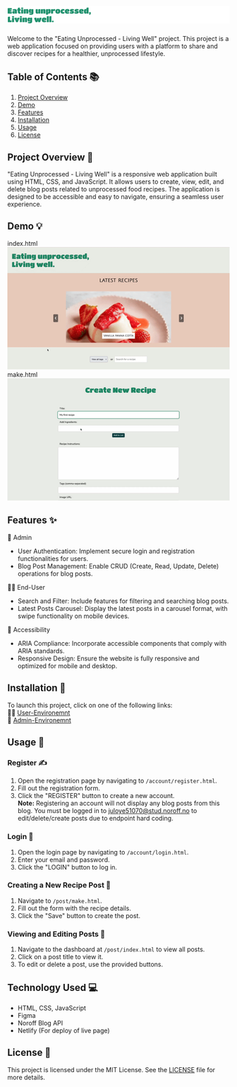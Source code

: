 # <img src="screenshots/Frame2.png" alt="Screenshot of Frame2">

Welcome to the "Eating Unprocessed - Living Well" project. This project is a web application focused on providing users with a platform to share and discover recipes for a healthier, unprocessed lifestyle.

## Table of Contents 📚

1. [Project Overview](#project-overview)
2. [Demo](#demo)
3. [Features](#features)
4. [Installation ](#installation)
5. [Usage](#usage)
6. [License](#license)

## Project Overview 📝

"Eating Unprocessed - Living Well" is a responsive web application built using HTML, CSS, and JavaScript. It allows users to create, view, edit, and delete blog posts related to unprocessed food recipes. The application is designed to be accessible and easy to navigate, ensuring a seamless user experience.

## Demo 💡

index.html <br>
<img src="screenshots/index.gif" alt="Demo of the application"> <br>
make.html <br>
<img src="screenshots/make.gif" alt="Demo of the application">

## Features ✨

🔐 Admin

- User Authentication: Implement secure login and registration functionalities for users.
- Blog Post Management: Enable CRUD (Create, Read, Update, Delete) operations for blog posts.

🙋‍♀️ End-User

- Search and Filter: Include features for filtering and searching blog posts.
- Latest Posts Carousel: Display the latest posts in a carousel format, with swipe functionality on mobile devices.

🔎 Accessibility

- ARIA Compliance: Incorporate accessible components that comply with ARIA standards.
- Responsive Design: Ensure the website is fully responsive and optimized for mobile and desktop.

## Installation 🎥

To launch this project, click on one of the following links: <br>
🙋‍♀️ [User-Environemnt](https://fed1-exam-julieoyen.netlify.app/) <br>
🔐 [Admin-Environemnt](https://fed1-exam-julieoyen.netlify.app/login.html)

## Usage 🔧

### Register ✍️

1. Open the registration page by navigating to `/account/register.html`.
2. Fill out the registration form.
3. Click the "REGISTER" button to create a new account. <br>
   **Note:** Registering an account will not display any blog posts from this blog. You must be logged in to juloye51070@stud.noroff.no to edit/delete/create posts due to endpoint hard coding.

### Login 🔑

1. Open the login page by navigating to `/account/login.html`.
2. Enter your email and password.
3. Click the "LOGIN" button to log in.

### Creating a New Recipe Post 🥗

1. Navigate to `/post/make.html`.
2. Fill out the form with the recipe details.
3. Click the "Save" button to create the post.

### Viewing and Editing Posts 📝

1. Navigate to the dashboard at `/post/index.html` to view all posts.
2. Click on a post title to view it.
3. To edit or delete a post, use the provided buttons.

## Technology Used 💻

- HTML, CSS, JavaScript
- Figma
- Noroff Blog API
- Netlify (For deploy of live page)

## License 📜

This project is licensed under the MIT License. See the [LICENSE](LICENSE) file for more details.
